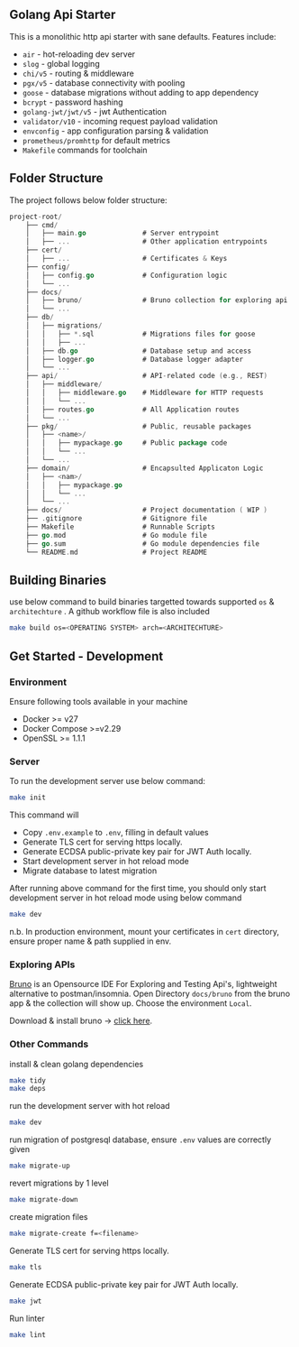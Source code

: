 ## Golang Api Starter

This is a monolithic http api starter with sane defaults. Features include:

-   `air` - hot-reloading dev server
-   `slog` - global logging
-   `chi/v5` - routing & middleware
-   `pgx/v5` - database connectivity with pooling
-   `goose` - database migrations without adding to app dependency
-   `bcrypt` - password hashing
-   `golang-jwt/jwt/v5` - jwt Authentication
-   `validator/v10` - incoming request payload validation
-   `envconfig` - app configuration parsing & validation
-   `prometheus/promhttp` for default metrics
-   `Makefile` commands for toolchain

## Folder Structure

The project follows below folder structure:

```go
project-root/
    ├── cmd/
    │   ├── main.go              # Server entrypoint
    │   ├── ...                  # Other application entrypoints
    ├── cert/
    │   ├── ...                  # Certificates & Keys
    ├── config/
    │   ├── config.go            # Configuration logic
    │   └── ...
    ├── docs/
    │   ├── bruno/               # Bruno collection for exploring api
    │   └── ...
    ├── db/
    │   ├── migrations/
    │   │   ├── *.sql            # Migrations files for goose
    │   │   ├── ...
    │   ├── db.go                # Database setup and access
    │   ├── logger.go            # Database logger adapter
    │   └── ...
    ├── api/                     # API-related code (e.g., REST)
    │   ├── middleware/
    │   │   ├── middleware.go    # Middleware for HTTP requests
    │   │   └── ...
    │   ├── routes.go            # All Application routes
    │   └── ...
    ├── pkg/                     # Public, reusable packages
    │   ├── <name>/
    │   │   ├── mypackage.go     # Public package code
    │   │   └── ...
    │   └── ...
    ├── domain/                  # Encapsulted Applicaton Logic
    │   ├── <nam>/
    │   │   ├── mypackage.go
    │   │   └── ...
    │   └── ...
    ├── docs/                    # Project documentation ( WIP )
    ├── .gitignore               # Gitignore file
    ├── Makefile                 # Runnable Scripts
    ├── go.mod                   # Go module file
    ├── go.sum                   # Go module dependencies file
    └── README.md                # Project README
```

## Building Binaries

use below command to build binaries targetted towards supported `os` & `architechture` . A github workflow file is also included

```sh
make build os=<OPERATING SYSTEM> arch=<ARCHITECHTURE>
```

## Get Started - Development

### Environment

Ensure following tools available in your machine

-   Docker >= v27
-   Docker Compose >=v2.29
-   OpenSSL >= 1.1.1

### Server

To run the development server use below command:

```sh
make init
```

This command will

-   Copy `.env.example` to `.env`, filling in default values
-   Generate TLS cert for serving https locally.
-   Generate ECDSA public-private key pair for JWT Auth locally.
-   Start development server in hot reload mode
-   Migrate database to latest migration

After running above command for the first time, you should only start development server in hot reload mode using below command

```sh
make dev
```

n.b. In production environment, mount your certificates in `cert` directory, ensure proper name & path supplied in env.

### Exploring APIs

[Bruno](https://github.com/usebruno/bruno) is an Opensource IDE For Exploring and Testing Api's, lightweight alternative to postman/insomnia. Open Directory `docs/bruno` from the bruno app & the collection will show up. Choose the environment `Local`.

Download & install bruno -> [click here](https://www.usebruno.com/downloads).

### Other Commands

install & clean golang dependencies

```sh
make tidy
make deps
```

run the development server with hot reload

```sh
make dev
```

run migration of postgresql database, ensure `.env` values are correctly given

```sh
make migrate-up
```

revert migrations by 1 level

```sh
make migrate-down
```

create migration files

```sh
make migrate-create f=<filename>
```

Generate TLS cert for serving https locally.

```sh
make tls
```

Generate ECDSA public-private key pair for JWT Auth locally.

```sh
make jwt
```

Run linter

```sh
make lint
```
